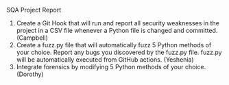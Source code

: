SQA Project Report

1. Create a Git Hook that will run and report all security weaknesses in the project in a CSV file whenever a Python file is changed and committed. (Campbell)
2. Create a fuzz.py file that will automatically fuzz 5 Python methods of your choice. Report any bugs you discovered by the fuzz.py file. fuzz.py will be automatically executed from GitHub actions. (Yeshenia)
3. Integrate forensics by modifying 5 Python methods of your choice. (Dorothy)
